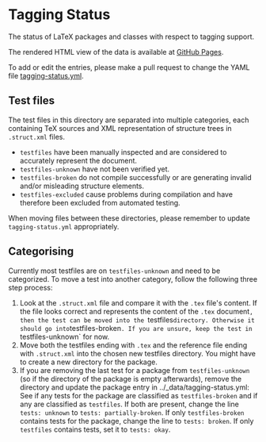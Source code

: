 # Tagging Status

The status of LaTeX packages and classes with respect to tagging support.

The rendered HTML view of the data is available at [GitHub Pages](https://latex3.github.io/tagging-project/tagging-status).


To add or edit the entries, please make a pull request to change the YAML file
[tagging-status.yml](https://github.com/latex3/tagging-project/blob/main/_data/tagging-status.yml).

## Test files
The test files in this directory are separated into multiple categories, each containing TeX sources and
XML representation of structure trees in `.struct.xml` files.

 * `testfiles` have been manually inspected and are considered to accurately represent the document.
 * `testfiles-unknown` have not been verified yet.
 * `testfiles-broken` do not compile successfully or are generating invalid and/or misleading structure elements.
 * `testfiles-excluded` cause problems during compilation and have therefore been excluded from automated testing.

When moving files between these directories, please remember to update `tagging-status.yml` appropriately.

## Categorising
Currently most testfiles are on `testfiles-unknown` and need to be categorized.
To move a test into another category, follow the following three step process:

1. Look at the `.struct.xml` file and compare it with the `.tex` file's content. If the file looks correct and represents the content of the `.tex` document`, then the test can be moved into the `testfiles` directory. Otherwise it should go into `testfiles-broken`.
 If you are unsure, keep the test in `testfiles-unknown` for now.
2. Move both the testfiles ending with `.tex` and the reference file ending with `.struct.xml` into the chosen new testfiles directory. You might have to create a new directory for the package.
3. If you are removing the last test for a package from `testfiles-unknown` (so if the directory of the package is empty afterwards), remove the directory and update the package entry in ../_data/tagging-status.yml:
  See if any tests for the package are classified as `testfiles-broken` and if any are classified as `testfiles`. If both are present, change the line `tests: unknown` to `tests: partially-broken`. If only `testfiles-broken` contains tests for the package, change the line to `tests: broken`. If only `testfiles` contains tests, set it to `tests: okay`.
